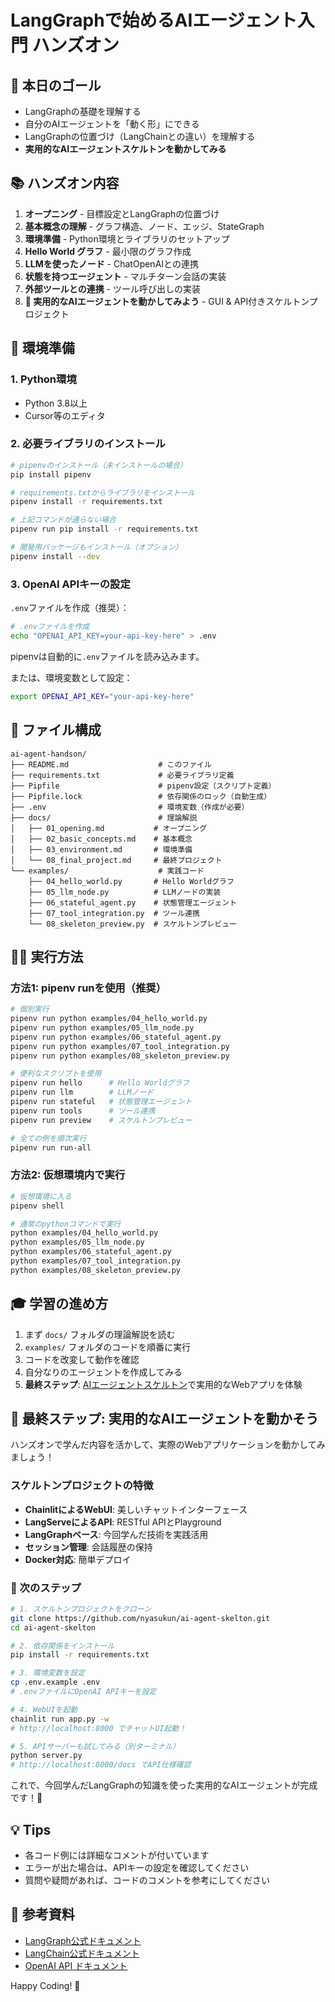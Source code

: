 # LangGraphで始めるAIエージェント入門 ハンズオン

## 🎯 本日のゴール

- LangGraphの基礎を理解する
- 自分のAIエージェントを「動く形」にできる
- LangGraphの位置づけ（LangChainとの違い）を理解する
- **実用的なAIエージェントスケルトンを動かしてみる**

## 📚 ハンズオン内容

1. **オープニング** - 目標設定とLangGraphの位置づけ
2. **基本概念の理解** - グラフ構造、ノード、エッジ、StateGraph
3. **環境準備** - Python環境とライブラリのセットアップ
4. **Hello World グラフ** - 最小限のグラフ作成
5. **LLMを使ったノード** - ChatOpenAIとの連携
6. **状態を持つエージェント** - マルチターン会話の実装
7. **外部ツールとの連携** - ツール呼び出しの実装
8. **🚀 実用的なAIエージェントを動かしてみよう** - GUI & API付きスケルトンプロジェクト

## 🚀 環境準備

### 1. Python環境
- Python 3.8以上
- Cursor等のエディタ

### 2. 必要ライブラリのインストール

```bash
# pipenvのインストール（未インストールの場合）
pip install pipenv

# requirements.txtからライブラリをインストール
pipenv install -r requirements.txt

# 上記コマンドが通らない場合
pipenv run pip install -r requirements.txt

# 開発用パッケージもインストール（オプション）
pipenv install --dev
```

### 3. OpenAI APIキーの設定

`.env`ファイルを作成（推奨）：

```bash
# .envファイルを作成
echo "OPENAI_API_KEY=your-api-key-here" > .env
```

pipenvは自動的に`.env`ファイルを読み込みます。

または、環境変数として設定：

```bash
export OPENAI_API_KEY="your-api-key-here"
```

## 📁 ファイル構成

```
ai-agent-handson/
├── README.md                    # このファイル
├── requirements.txt             # 必要ライブラリ定義
├── Pipfile                      # pipenv設定（スクリプト定義）
├── Pipfile.lock                 # 依存関係のロック（自動生成）
├── .env                         # 環境変数（作成が必要）
├── docs/                        # 理論解説
│   ├── 01_opening.md           # オープニング
│   ├── 02_basic_concepts.md    # 基本概念
│   ├── 03_environment.md       # 環境準備
│   └── 08_final_project.md     # 最終プロジェクト
└── examples/                    # 実践コード
    ├── 04_hello_world.py       # Hello Worldグラフ
    ├── 05_llm_node.py          # LLMノードの実装
    ├── 06_stateful_agent.py    # 状態管理エージェント
    ├── 07_tool_integration.py  # ツール連携
    └── 08_skeleton_preview.py  # スケルトンプレビュー
```

## 🏃‍♂️ 実行方法

### 方法1: pipenv runを使用（推奨）

```bash
# 個別実行
pipenv run python examples/04_hello_world.py
pipenv run python examples/05_llm_node.py
pipenv run python examples/06_stateful_agent.py
pipenv run python examples/07_tool_integration.py
pipenv run python examples/08_skeleton_preview.py

# 便利なスクリプトを使用
pipenv run hello      # Hello Worldグラフ
pipenv run llm        # LLMノード
pipenv run stateful   # 状態管理エージェント
pipenv run tools      # ツール連携
pipenv run preview    # スケルトンプレビュー

# 全ての例を順次実行
pipenv run run-all
```

### 方法2: 仮想環境内で実行

```bash
# 仮想環境に入る
pipenv shell

# 通常のpythonコマンドで実行
python examples/04_hello_world.py
python examples/05_llm_node.py
python examples/06_stateful_agent.py
python examples/07_tool_integration.py
python examples/08_skeleton_preview.py
```

## 🎓 学習の進め方

1. まず `docs/` フォルダの理論解説を読む
2. `examples/` フォルダのコードを順番に実行
3. コードを改変して動作を確認
4. 自分なりのエージェントを作成してみる
5. **最終ステップ**: [AIエージェントスケルトン](https://github.com/nyasukun/ai-agent-skelton)で実用的なWebアプリを体験

## 🚀 最終ステップ: 実用的なAIエージェントを動かそう

ハンズオンで学んだ内容を活かして、実際のWebアプリケーションを動かしてみましょう！

### スケルトンプロジェクトの特徴
- **ChainlitによるWebUI**: 美しいチャットインターフェース
- **LangServeによるAPI**: RESTful APIとPlayground
- **LangGraphベース**: 今回学んだ技術を実践活用
- **セッション管理**: 会話履歴の保持
- **Docker対応**: 簡単デプロイ

### 🔗 次のステップ

```bash
# 1. スケルトンプロジェクトをクローン
git clone https://github.com/nyasukun/ai-agent-skelton.git
cd ai-agent-skelton

# 2. 依存関係をインストール
pip install -r requirements.txt

# 3. 環境変数を設定
cp .env.example .env
# .envファイルにOpenAI APIキーを設定

# 4. WebUIを起動
chainlit run app.py -w
# http://localhost:8000 でチャットUI起動！

# 5. APIサーバーも試してみる（別ターミナル）
python server.py
# http://localhost:8000/docs でAPI仕様確認
```

これで、今回学んだLangGraphの知識を使った実用的なAIエージェントが完成です！🎉

## 💡 Tips

- 各コード例には詳細なコメントが付いています
- エラーが出た場合は、APIキーの設定を確認してください
- 質問や疑問があれば、コードのコメントを参考にしてください

## 📖 参考資料

- [LangGraph公式ドキュメント](https://langchain-ai.github.io/langgraph/)
- [LangChain公式ドキュメント](https://python.langchain.com/)
- [OpenAI API ドキュメント](https://platform.openai.com/docs)

Happy Coding! 🚀
